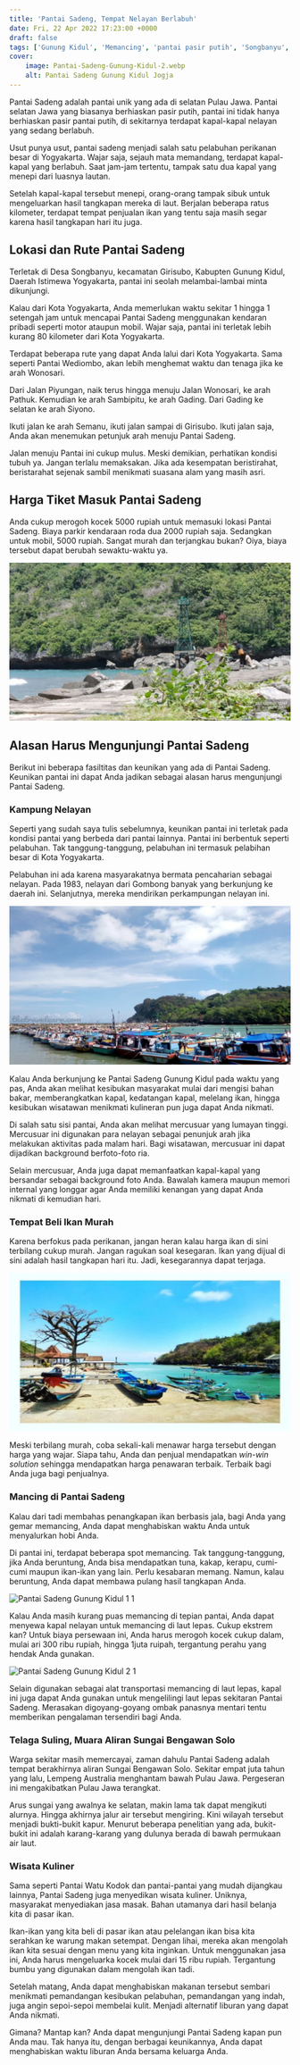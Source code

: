 ```yaml
---
title: 'Pantai Sadeng, Tempat Nelayan Berlabuh'
date: Fri, 22 Apr 2022 17:23:00 +0000
draft: false
tags: ['Gunung Kidul', 'Memancing', 'pantai pasir putih', 'Songbanyu', 'Ulasan']
cover:
    image: Pantai-Sadeng-Gunung-Kidul-2.webp
    alt: Pantai Sadeng Gunung Kidul Jogja
---
```


Pantai Sadeng adalah pantai unik yang ada di selatan Pulau Jawa. Pantai selatan Jawa yang biasanya berhiaskan pasir putih, pantai ini tidak hanya berhiaskan pasir pantai putih, di sekitarnya terdapat kapal-kapal nelayan yang sedang berlabuh.

Usut punya usut, pantai sadeng menjadi salah satu pelabuhan perikanan besar di Yogyakarta. Wajar saja, sejauh mata memandang, terdapat kapal-kapal yang berlabuh. Saat jam-jam tertentu, tampak satu dua kapal yang menepi dari luasnya lautan.

Setelah kapal-kapal tersebut menepi, orang-orang tampak sibuk untuk mengeluarkan hasil tangkapan mereka di laut. Berjalan beberapa ratus kilometer, terdapat tempat penjualan ikan yang tentu saja masih segar karena hasil tangkapan hari itu juga.

Lokasi dan Rute Pantai Sadeng
-----------------------------

Terletak di Desa Songbanyu, kecamatan Girisubo, Kabupten Gunung Kidul, Daerah Istimewa Yogyakarta, pantai ini seolah melambai-lambai minta dikunjungi.

Kalau dari Kota Yogyakarta, Anda memerlukan waktu sekitar 1 hingga 1 setengah jam untuk mencapai Pantai Sadeng menggunakan kendaran pribadi seperti motor ataupun mobil. Wajar saja, pantai ini terletak lebih kurang 80 kilometer dari Kota Yogyakarta.

Terdapat beberapa rute yang dapat Anda lalui dari Kota Yogyakarta. Sama seperti Pantai Wediombo, akan lebih menghemat waktu dan tenaga jika ke arah Wonosari.

Dari Jalan Piyungan, naik terus hingga menuju Jalan Wonosari, ke arah Pathuk. Kemudian ke arah Sambipitu, ke arah Gading. Dari Gading ke selatan ke arah Siyono.

Ikuti jalan ke arah Semanu, ikuti jalan sampai di Girisubo. Ikuti jalan saja, Anda akan menemukan petunjuk arah menuju Pantai Sadeng.

Jalan menuju Pantai ini cukup mulus. Meski demikian, perhatikan kondisi tubuh ya. Jangan terlalu memaksakan. Jika ada kesempatan beristirahat, beristarahat sejenak sambil menikmati suasana alam yang masih asri.

Harga Tiket Masuk Pantai Sadeng
-------------------------------

Anda cukup merogoh kocek 5000 rupiah untuk memasuki lokasi Pantai Sadeng. Biaya parkir kendaraan roda dua 2000 rupiah saja. Sedangkan untuk mobil, 5000 rupiah. Sangat murah dan terjangkau bukan? Oiya, biaya tersebut dapat berubah sewaktu-waktu ya.

![Pantai Sadeng Gunung Kidul 2](Pantai-Sadeng-Gunung-Kidul-2.webp)

Alasan Harus Mengunjungi Pantai Sadeng
--------------------------------------

Berikut ini beberapa fasiltitas dan keunikan yang ada di Pantai Sadeng. Keunikan pantai ini dapat Anda jadikan sebagai alasan harus mengunjungi Pantai Sadeng.

### Kampung Nelayan

Seperti yang sudah saya tulis sebelumnya, keunikan pantai ini terletak pada kondisi pantai yang berbeda dari pantai lainnya. Pantai ini berbentuk seperti pelabuhan. Tak tanggung-tanggung, pelabuhan ini termasuk pelabihan besar di Kota Yogyakarta.

Pelabuhan ini ada karena masyarakatnya bermata pencaharian sebagai nelayan. Pada 1983, nelayan dari Gombong banyak yang berkunjung ke daerah ini. Selanjutnya, mereka mendirikan perkampungan nelayan ini.

![Pantai Sadeng Gunung Kidul 4](Pantai-Sadeng-Gunung-Kidul-4.webp)

Kalau Anda berkunjung ke Pantai Sadeng Gunung Kidul pada waktu yang pas, Anda akan melihat kesibukan masyarakat mulai dari mengisi bahan bakar, memberangkatkan kapal, kedatangan kapal, melelang ikan, hingga kesibukan wisatawan menikmati kulineran pun juga dapat Anda nikmati.

Di salah satu sisi pantai, Anda akan melihat mercusuar yang lumayan tinggi. Mercusuar ini digunakan para nelayan sebagai penunjuk arah jika melakukan aktivitas pada malam hari. Bagi wisatawan, mercusuar ini dapat dijadikan background berfoto-foto ria.

Selain mercusuar, Anda juga dapat memanfaatkan kapal-kapal yang bersandar sebagai background foto Anda. Bawalah kamera maupun memori internal yang longgar agar Anda memiliki kenangan yang dapat Anda nikmati di kemudian hari.

### Tempat Beli Ikan Murah

Karena berfokus pada perikanan, jangan heran kalau harga ikan di sini terbilang cukup murah. Jangan ragukan soal kesegaran. Ikan yang dijual di sini adalah hasil tangkapan hari itu. Jadi, kesegarannya dapat terjaga.

![Pantai Sadeng Gunung Kidul 5](Pantai-Sadeng-Gunung-Kidul-5.webp)

Meski terbilang murah, coba sekali-kali menawar harga tersebut dengan harga yang wajar. Siapa tahu, Anda dan penjual mendapatkan _win-win solution_ sehingga mendapatkan harga penawaran terbaik. Terbaik bagi Anda juga bagi penjualnya.

### Mancing di Pantai Sadeng

Kalau dari tadi membahas penangkapan ikan berbasis jala, bagi Anda yang gemar memancing, Anda dapat menghabiskan waktu Anda untuk menyalurkan hobi Anda.

Di pantai ini, terdapat beberapa spot memancing. Tak tanggung-tanggung, jika Anda beruntung, Anda bisa mendapatkan tuna, kakap, kerapu, cumi-cumi maupun ikan-ikan yang lain. Perlu kesabaran memang. Namun, kalau beruntung, Anda dapat membawa pulang hasil tangkapan Anda.

![Pantai Sadeng Gunung Kidul 1 1](Pantai-Sadeng-Gunung-Kidul-1-1-1024x708.webp)

Kalau Anda masih kurang puas memancing di tepian pantai, Anda dapat menyewa kapal nelayan untuk memancing di laut lepas. Cukup ekstrem kan? Untuk biaya persewaan ini, Anda harus merogoh kocek cukup dalam, mulai ari 300 ribu rupiah, hingga 1juta ruipah, tergantung perahu yang hendak Anda gunakan.

![Pantai Sadeng Gunung Kidul 2 1](Pantai-Sadeng-Gunung-Kidul-2-1-1024x768.webp)

Selain digunakan sebagai alat transportasi memancing di laut lepas, kapal ini juga dapat Anda gunakan untuk mengelilingi laut lepas sekitaran Pantai Sadeng. Merasakan digoyang-goyang ombak panasnya mentari tentu memberikan pengalaman tersendiri bagi Anda.

### Telaga Suling, Muara Aliran Sungai Bengawan Solo

Warga sekitar masih memercayai, zaman dahulu Pantai Sadeng adalah tempat berakhirnya aliran Sungai Bengawan Solo. Sekitar empat juta tahun yang lalu, Lempeng Australia menghantam bawah Pulau Jawa. Pergeseran ini mengakibatkan Pulau Jawa terangkat.

Arus sungai yang awalnya ke selatan, makin lama tak dapat mengikuti alurnya. Hingga akhirnya jalur air tersebut mengiring. Kini wilayah tersebut menjadi bukti-bukit kapur. Menurut beberapa penelitian yang ada, bukit-bukit ini adalah karang-karang yang dulunya berada di bawah permukaan air laut.

### Wisata Kuliner

Sama seperti Pantai Watu Kodok dan pantai-pantai yang mudah dijangkau lainnya, Pantai Sadeng juga menyedikan wisata kuliner. Uniknya, masyarakat menyediakan jasa masak. Bahan utamanya dari hasil belanja kita di pasar ikan.

Ikan-ikan yang kita beli di pasar ikan atau pelelangan ikan bisa kita serahkan ke warung makan setempat. Dengan lihai, mereka akan mengolah ikan kita sesuai dengan menu yang kita inginkan. Untuk menggunakan jasa ini, Anda harus mengeluarka kocek mulai dari 15 ribu rupiah. Tergantung bumbu yang digunakan dalam mengolah ikan tadi.

Setelah matang, Anda dapat menghabiskan makanan tersebut sembari menikmati pemandangan kesibukan pelabuhan, pemandangan yang indah, juga angin sepoi-sepoi membelai kulit. Menjadi alternatif liburan yang dapat Anda nikmati.

Gimana? Mantap kan? Anda dapat mengunjungi Pantai Sadeng kapan pun Anda mau. Tak hanya itu, dengan berbagai keunikannya, Anda dapat menghabiskan waktu liburan Anda bersama keluarga Anda.